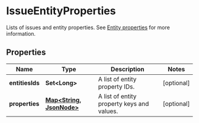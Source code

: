 

# IssueEntityProperties

Lists of issues and entity properties. See [Entity properties](https://developer.atlassian.com/cloud/jira/platform/jira-entity-properties/) for more information.

## Properties

Name | Type | Description | Notes
------------ | ------------- | ------------- | -------------
**entitiesIds** | **Set&lt;Long&gt;** | A list of entity property IDs. |  [optional]
**properties** | [**Map&lt;String, JsonNode&gt;**](JsonNode.md) | A list of entity property keys and values. |  [optional]



